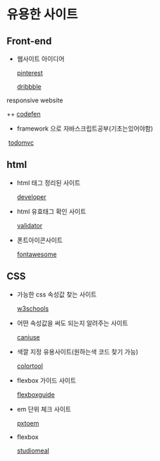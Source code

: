 # 유용한 사이트



## Front-end

- 웹사이트 아이디어 

  [pinterest](https://www.pinterest.co.kr/)

  [dribbble](https://dribbble.com/)

responsive website

++ [codefen](https://codepen.io/trending)

- framework 으로 자바스크립트공부(기초는있어야함)

​	[todomvc](http://todomvc.com/)





## html

- html 태그 정리된 사이트

  [developer](https://developer.mozilla.org/ko/)

- html 유효태그 확인 사이트

  [validator](https://validator.w3.org/)

- 폰트아이콘사이트

  [fontawesome](https://fontawesome.com/)



## CSS

- 가능한 css 속성값 찾는 사이트

  [w3schools](https://www.w3schools.com/cssref/pr_pos_clip.asp)

- 어떤 속성값을 써도 되는지 알려주는 사이트

  [caniuse](https://caniuse.com/)

- 색깔 지정 유용사이트(원하는색 코드 찾기 가능)

  [colortool](https://material.io/resources/color/)

- flexbox 가이드 사이트

  [flexboxguide](https://css-tricks.com/snippets/css/a-guide-to-flexbox/)

- em 단위 체크 사이트

  [pxtoem](http://pxtoem.com/)

- flexbox

  [studiomeal](https://studiomeal.com/archives/197)